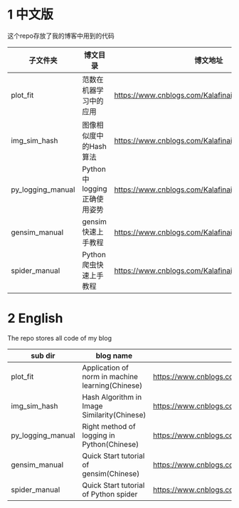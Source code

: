 # 1 中文版
这个repo存放了我的博客中用到的代码

|子文件夹|博文目录|博文地址|
|--|--|--|
|plot_fit|范数在机器学习中的应用|https://www.cnblogs.com/Kalafinaian/p/11220761.html|
|img_sim_hash|图像相似度中的Hash算法|https://www.cnblogs.com/Kalafinaian/p/11260808.html|
|py_logging_manual|Python中logging正确使用姿势|https://www.cnblogs.com/Kalafinaian/p/11300963.html| 
|gensim_manual|gensim快速上手教程|https://www.cnblogs.com/Kalafinaian/p/11440846.html| 
|spider_manual|Python爬虫快速上手教程|https://www.cnblogs.com/Kalafinaian/p/11440996.html| 

# 2 English 
The repo stores all code of my blog

|sub dir|blog name|blog url|
|--|--|--|
|plot_fit|Application of norm in machine learning(Chinese)|https://www.cnblogs.com/Kalafinaian/p/11220761.html|
|img_sim_hash|Hash Algorithm in Image Similarity(Chinese)|https://www.cnblogs.com/Kalafinaian/p/11260808.html|
|py_logging_manual|Right method of logging in Python(Chinese)|https://www.cnblogs.com/Kalafinaian/p/11300963.html| 
|gensim_manual|Quick Start tutorial of gensim(Chinese)|https://www.cnblogs.com/Kalafinaian/p/11440846.html| 
|spider_manual|Quick Start tutorial of Python spider|https://www.cnblogs.com/Kalafinaian/p/11440996.html| 